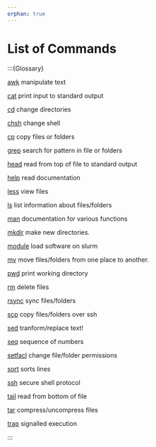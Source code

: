 ```yaml
---
orphan: true
---
```


# List of Commands

:::{Glossary}

[awk](./commands/awk)
     manipulate text


[cat](./commands/cat)
     print input to standard output


[cd](./commands/cd)
     change directories


[chsh](./commands/chsh)
     change shell


[cp](./commands/cp)
     copy files or folders


[grep](./commands/grep)
     search for pattern in file or folders


[head](./commands/head)
     read from top of file to standard output


[help](./commands/help)
     read documentation


[less](./commands/less)
     view files


[ls](./commands/ls)
     list information about files/folders 


[man](./commands/man)
     documentation for various functions 


[mkdir](./commands/mkdir)
     make new directories.


[module](./commands/module)
     load software on slurm


[mv](./commands/mv)
     move files/folders from one place to another.


[pwd](./commands/pwd)
     print working directory


[rm](./commands/rm)
     delete files


[rsync](./commands/rsync)
     sync files/folders 


[scp](./commands/scp)
     copy files/folders over ssh


[sed](./commands/sed)
     tranform/replace text!


[seq](./commands/seq)
     sequence of numbers


[setfacl](./commands/setfacl)
     change file/folder permissions 


[sort](./commands/sort)
     sorts lines


[ssh](./commands/ssh)
     secure shell protocol


[tail](./commands/tail)
     read from bottom of file


[tar](./commands/tar)
     compress/uncompress files


[trap](./commands/trap)
     signalled execution


:::

